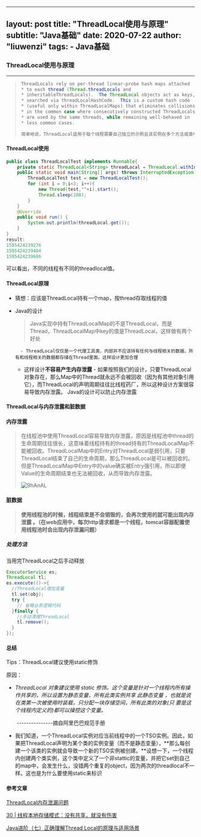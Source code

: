  ---
 layout:     post
 title:      "ThreadLocal使用与原理"
 subtitle:   "Java基础"
 date:       2020-07-22
 author:     "liuwenzi"
 tags:
     - Java基础
 ---
### ThreadLocal使用与原理

-------

>```java
>ThreadLocals rely on per-thread linear-probe hash maps attached
>* to each thread (Thread.threadLocals and
>* inheritableThreadLocals).  The ThreadLocal objects act as keys,
>* searched via threadLocalHashCode.  This is a custom hash code
>* (useful only within ThreadLocalMaps) that eliminates collisions
>* in the common case where consecutively constructed ThreadLocals
>* are used by the same threads, while remaining well-behaved in
>* less common cases.
>  
>简单地说，ThreadLocal适用于每个线程需要自己独立的示例且该实例在多个方法或类中被使用，即变量在线程间隔离而在方法或类中共享的场景。
>```

#### ThreadLocal使用

```java
public class ThreadLocalTest implements Runnable{
    private static ThreadLocal<String> threadLocal = ThreadLocal.withInitial(()->new String(String.valueOf(System.currentTimeMillis())));
    public static void main(String[] args) throws InterruptedException {
        ThreadLocalTest test = new ThreadLocalTest();
        for (int i = 0;i<3; i++){
            new Thread(test,""+i).start();
            Thread.sleep(200);
        }
    }
    @Override
    public void run() {
        System.out.println(threadLocal.get());
    }
}	
result:
1595424239276
1595424239484
1595424239686
```

可以看出，不同的线程有不同的threadlocal值。

#### ThreadLocal原理

- 猜想：应该是ThreadLocal持有一个map，按thread存取线程的值

- Java的设计

  > Java实现中持有ThreadLocalMap的不是ThreadLocal，而是Thread，ThreadLocalMap中key的值是ThreadLocal，这样做有两个好处	

  		- ThreadLocal仅仅是一个代理工具类，内部并不应该持有任何与线程相关的数据，所有和线程相关的数据都存储在Thread里面。这样设计更加合理
    - 这样设计**不容易产生内存泄露**
      		- 如果按照我们的设计，只要ThreadLocal对象存在，那么Map中的Thread就永远不会被回收（因为有其他对象引用它），而ThreadLocal的声明周期往往比线程药厂，所以这种设计方案很容易导致内存泄露。 Java的设计可以防止内存泄露

#### ThreadLocal与内存泄露和脏数据

#### 内存泄露

> 在线程池中使用ThreadLocal容易导致内存泄露，原因是线程池中thread的生命周期往往很长，这意味着线程持有的thread持有的ThreadLocalMap不能被回收。ThreadLocalMap中的Entry对ThreadLocal是弱引用，只要ThreadLocal结束了自己的生命周期，那么ThreadLocal是可以被回收的。但是ThreadLocalMap中Entry中的value确实被Entry强引用，所以即便Value的生命周期结束也无法被回收，从而导致内存泄露。
>
> ![9hAnAL](https://cdn.jsdelivr.net/gh/Lanternliu/pic@master/uPic/9hAnAL.png)

#### 脏数据

>**使用线程池的时候，线程结束是不会销毁的，会再次使用的就可能出现内存泄露 。（在web应用中，每次http请求都是一个线程，tomcat容器配置使用线程池时会出现内存泄漏问题）**

##### 处理方法

当用完ThreadLocal之后手动释放

```java
ExecutorService es;
ThreadLocal tl;
es.execute(()->{
  //ThreadLocal增加变量
  tl.set(obj);
  try {
    // 省略业务逻辑代码
  }finally {
    //手动清理ThreadLocal 
    tl.remove();
  }
});
```

#### 总结

Tips：ThreadLocal建议使用static修饰

原因：

- *ThreadLocal 对象建议使用 static 修饰。这个变量是针对一个线程内所有操作共享的，所以设置为静态变量，所有此类实例共享 此静态变量 ，也就是说在类第一次被使用时装载，只分配一块存储空间，所有此类的对象(只 要是这个线程内定义的)都可以操控这个变量。* 

  ​																															---------------摘自阿里巴巴规范手册

- 我们知道，一个ThreadLocal实例对应当前线程中的一个TSO实例。因此，如果把ThreadLocal声明为某个类的实例变量（而不是静态变量），**那么每创建一个该类的实例就会导致一个新的TSO实例被创建。**设想一下，一个线程内创建两个类实例，这个类中定义了一个非stattic的变量，并把它set到自己的map中，会发生什么，没错两个重复的object，因为两次的threadlocal不一样。这也是为什么要使用static来标识



#### 参考文章

[ThreadLocal内存泄漏问题](https://juejin.im/post/5ba9a6665188255c791b0520)

[30 | 线程本地存储模式：没有共享，就没有伤害](https://time.geekbang.org/column/article/93745)

[Java进阶（七）正确理解Thread Local的原理与适用场景](http://www.jasongj.com/java/threadlocal/)

